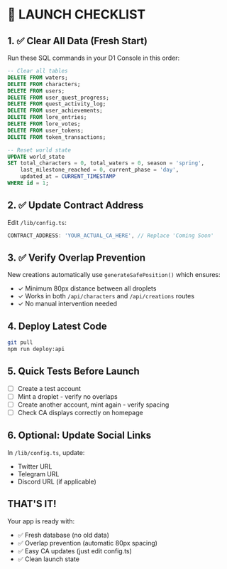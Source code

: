 # 🚀 LAUNCH CHECKLIST

## 1. ✅ Clear All Data (Fresh Start)
Run these SQL commands in your D1 Console in this order:

```sql
-- Clear all tables
DELETE FROM waters;
DELETE FROM characters;
DELETE FROM users;
DELETE FROM user_quest_progress;
DELETE FROM quest_activity_log;
DELETE FROM user_achievements;
DELETE FROM lore_entries;
DELETE FROM lore_votes;
DELETE FROM user_tokens;
DELETE FROM token_transactions;

-- Reset world state
UPDATE world_state 
SET total_characters = 0, total_waters = 0, season = 'spring',
    last_milestone_reached = 0, current_phase = 'day',
    updated_at = CURRENT_TIMESTAMP
WHERE id = 1;
```

## 2. ✅ Update Contract Address
Edit `/lib/config.ts`:
```typescript
CONTRACT_ADDRESS: 'YOUR_ACTUAL_CA_HERE', // Replace 'Coming Soon'
```

## 3. ✅ Verify Overlap Prevention
New creations automatically use `generateSafePosition()` which ensures:
- ✓ Minimum 80px distance between all droplets
- ✓ Works in both `/api/characters` and `/api/creations` routes
- ✓ No manual intervention needed

## 4. Deploy Latest Code
```bash
git pull
npm run deploy:api
```

## 5. Quick Tests Before Launch
- [ ] Create a test account
- [ ] Mint a droplet - verify no overlaps
- [ ] Create another account, mint again - verify spacing
- [ ] Check CA displays correctly on homepage

## 6. Optional: Update Social Links
In `/lib/config.ts`, update:
- Twitter URL
- Telegram URL
- Discord URL (if applicable)

## THAT'S IT! 
Your app is ready with:
- ✅ Fresh database (no old data)
- ✅ Overlap prevention (automatic 80px spacing)
- ✅ Easy CA updates (just edit config.ts)
- ✅ Clean launch state